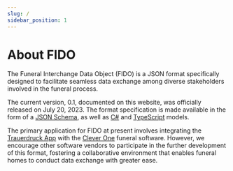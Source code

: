 ```yaml
---
slug: /
sidebar_position: 1
---
```


# About FIDO

The Funeral Interchange Data Object (FIDO) is a JSON format specifically designed to facilitate seamless data exchange among diverse stakeholders involved in the funeral process.

The current version, 0.1, documented on this website, was officially released on July 20, 2023. The format specification is made available in the form of a [JSON Schema](./jsonschema), as well as [C#](./csharp) and [TypeScript](./typescript) models.

The primary application for FIDO at present involves integrating the [Trauerdruck App](https://www.trauerdruck.app) with the [Clever One](https://www.cleverone.io) funeral software. However, we encourage other software vendors to participate in the further development of this format, fostering a collaborative environment that enables funeral homes to conduct data exchange with greater ease.
